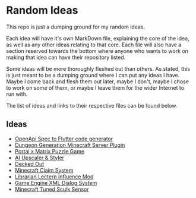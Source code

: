 # Random Ideas
This repo is just a dumping ground for my random ideas. 

Each idea will have it's own MarkDown file, explaining the core of the idea, as well as any other ideas relating to that core. Each file will also have a section reserved towards the bottom where anyone who wants to work on making that idea can have their repository listed.

Some ideas will be more thoroughly fleshed out than others. As stated, this is just meant to be a dumping ground where I can put any ideas I have. Maybe I come back and flesh them out later, maybe I don't, maybe I chose to work on some of them, or maybe I leave them for the wider Internet to run with.

The list of ideas and links to their respective files can be found below.

## Ideas
* [OpenApi Spec to Flutter code generator](openapi-flutter-generator.md)
* [Dungeon Generation Minecraft Server Plugin](dungeon-gen-mc-plugin.md)
* [Portal x Matrix Puzzle Game](portal-matrix-puzzle-game.md)
* [AI Upscaler & Styler](ai-upscale-with-style.md)
* [Decked Out](decked-out-game.md)
* [Minecraft Claim System](minecraft-claim-system.md)
* [Librarian Lectern Influence Mod](librarian-lectern-influence-mod.md)
* [Game Engine XML Dialog System](game-engine-xml-dialog-system.md)
* [Minecraft Tuned Sculk Sensor](minecraft-tuned-sculk-sensor.md)